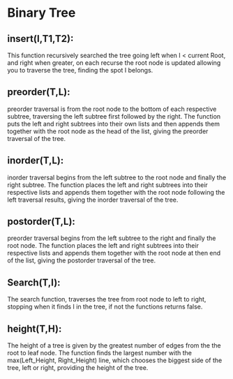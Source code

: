 # Binary Tree

## insert(I,T1,T2):
This function recursively searched the tree going left when I < current Root, and right when greater, on each recurse the root node is updated allowing you to traverse the tree, finding the spot I belongs.

## preorder(T,L):
preorder traversal is from the root node to the bottom of each respective subtree, traversing the left subtree first followed by the right. The function puts the left and right subtrees into their own lists and then appends them together with the root node as the head of the list, giving the preorder traversal of the tree.

## inorder(T,L):

inorder traversal begins from the left subtree to the root node and finally the right subtree.
The function places the left and right subtrees into their respective lists and appends them together with the root node following the left traversal results, giving the inorder traversal of the tree.

## postorder(T,L):
preorder traversal begins from the left subtree to the right and finally the root node.
The function places the left and right subtrees into their respective lists and appends them together with the root node at then end of the list, giving the postorder traversal of the tree.

## Search(T,I):
The search function, traverses the tree from root node to left to right, stopping when it finds I in the tree, if not the functions returns false.

## height(T,H):
The height of a tree is given by the greatest number of edges from the the root to leaf node.
The function finds the largest number with the max(Left_Height, Right_Height) line, which chooses the biggest side of the tree, left or right, providing the height of the tree.

